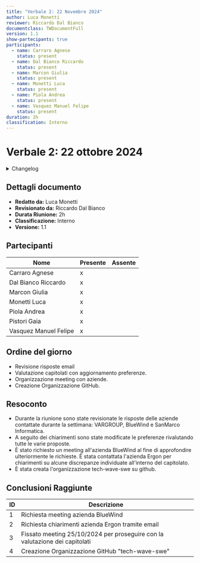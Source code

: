 ```yaml
---
title: "Verbale 2: 22 Novembre 2024"
author: Luca Monetti
reviewer: Riccardo Dal Bianco
documentclass: TWDocumentFull
version: 1.1
show-partecipants: true
participants:
  - name: Carraro Agnese
    status: present
  - name: Dal Bianco Riccardo
    status: present
  - name: Marcon Giulia
    status: present
  - name: Monetti Luca
    status: present
  - name: Piola Andrea
    status: present
  - name: Vasquez Manuel Felipe
    status: present
duration: 2h
classification: Interno
---
```


# Verbale 2: 22 ottobre 2024

<details>
  <summary>Changelog</summary>

| Data       | Versione | Descrizione                              | Autore       | Data Approvazione | Approvatore         |
| ---------- | -------- | ---------------------------------------- | ------------ | ----------------- | ------------------- |
| 04/11/2024 | 1.1      | Aggiunto versionamento e durata riunione | Luca Monetti | 05/10/2024        | Riccardo Dal Bianco |
| 22/10/2024 | 1.0      | Prima stesura del documento              | Luca Monetti | 23/10/2024        | Riccardo Dal Bianco |

</details>

<!-- ::: {.no-export} -->

## Dettagli documento

- **Redatto da:** Luca Monetti
- **Revisionato da:** Riccardo Dal Bianco
- **Durata Riunione:** 2h
- **Classificazione:** Interno
- **Versione:** 1.1

## Partecipanti

| Nome                  | Presente | Assente |
| --------------------- | -------- | ------- |
| Carraro Agnese        | x        |         |
| Dal Bianco Riccardo   | x        |         |
| Marcon Giulia         | x        |         |
| Monetti Luca          | x        |         |
| Piola Andrea          | x        |         |
| Pistori Gaia          | x        |         |
| Vasquez Manuel Felipe | x        |         |

<!-- ::: -->

## Ordine del giorno

- Revisione risposte email
- Valutazione capitolati con aggiornamento preferenze.
- Organizzazione meeting con aziende.
- Creazione Organizzazione GitHub.

## Resoconto

- Durante la riunione sono state revisionate le risposte delle aziende contattate durante la settimana: VARGROUP, BlueWind e SanMarco Informatica.
- A seguito dei chiarimenti sono state modificate le preferenze rivalutando tutte le varie proposte.
- È stato richiesto un meeting all'azienda BlueWind al fine di approfondire ulteriormente le richieste. È stata contattata l'azienda Ergon per chiarimenti su alcune discrepanze individuate all'interno del capitolato.
- È stata creata l'organizzazione tech-wave-swe su github.

## Conclusioni Raggiunte

| ID  | Descrizione                                                                 |
| --- | --------------------------------------------------------------------------- |
| 1   | Richiesta meeting azienda BlueWind                                          |
| 2   | Richiesta chiarimenti azienda Ergon tramite email                           |
| 3   | Fissato meeting 25/10/2024 per proseguire con la valutazione dei capitolati |
| 4   | Creazione Organizzazione GitHub "tech-wave-swe"                             |
